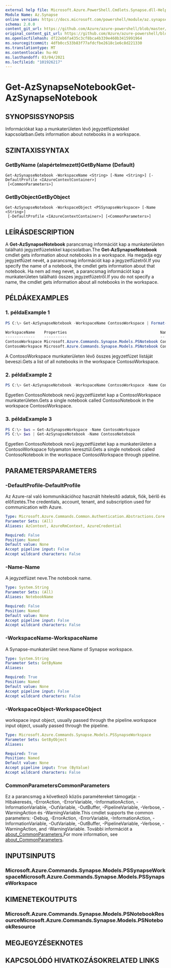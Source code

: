 ```yaml
---
external help file: Microsoft.Azure.PowerShell.Cmdlets.Synapse.dll-Help.xml
Module Name: Az.Synapse
online version: https://docs.microsoft.com/powershell/module/az.synapse/get-azsynapsenotebook
schema: 2.0.0
content_git_url: https://github.com/Azure/azure-powershell/blob/master/src/Synapse/Synapse/help/Get-AzSynapseNotebook.md
original_content_git_url: https://github.com/Azure/azure-powershell/blob/master/src/Synapse/Synapse/help/Get-AzSynapseNotebook.md
ms.openlocfilehash: df22eb6fa435c3cf8bca4b339e460b3415991964
ms.sourcegitcommit: 4dfb0cc533b83f77afdcfbe2618c1e6c8d221330
ms.translationtype: MT
ms.contentlocale: hu-HU
ms.lasthandoff: 03/04/2021
ms.locfileid: "101926217"
---
```

# <span data-ttu-id="e1e49-101">Get-AzSynapseNotebook</span><span class="sxs-lookup"><span data-stu-id="e1e49-101">Get-AzSynapseNotebook</span></span>

## <span data-ttu-id="e1e49-102">SYNOPSIS</span><span class="sxs-lookup"><span data-stu-id="e1e49-102">SYNOPSIS</span></span>
<span data-ttu-id="e1e49-103">Információkat kap a munkaterületen lévő jegyzetfüzetekkel kapcsolatban.</span><span class="sxs-lookup"><span data-stu-id="e1e49-103">Gets information about notebooks in a workspace.</span></span>

## <span data-ttu-id="e1e49-104">SZINTAXIS</span><span class="sxs-lookup"><span data-stu-id="e1e49-104">SYNTAX</span></span>

### <span data-ttu-id="e1e49-105">GetByName (alapértelmezett)</span><span class="sxs-lookup"><span data-stu-id="e1e49-105">GetByName (Default)</span></span>
```
Get-AzSynapseNotebook -WorkspaceName <String> [-Name <String>] [-DefaultProfile <IAzureContextContainer>]
 [<CommonParameters>]
```

### <span data-ttu-id="e1e49-106">GetByObject</span><span class="sxs-lookup"><span data-stu-id="e1e49-106">GetByObject</span></span>
```
Get-AzSynapseNotebook -WorkspaceObject <PSSynapseWorkspace> [-Name <String>]
 [-DefaultProfile <IAzureContextContainer>] [<CommonParameters>]
```

## <span data-ttu-id="e1e49-107">LEÍRÁS</span><span class="sxs-lookup"><span data-stu-id="e1e49-107">DESCRIPTION</span></span>
<span data-ttu-id="e1e49-108">A **Get-AzSynapseNotebook** parancsmag információt kap a munkaterületen található jegyzetfüzetekkel kapcsolatban.</span><span class="sxs-lookup"><span data-stu-id="e1e49-108">The **Get-AzSynapseNotebook** cmdlet gets information about notebooks in a workspace.</span></span> <span data-ttu-id="e1e49-109">Ha megadja egy jegyzetfüzet nevét, a parancsmag információt kap a jegyzetfüzetről.</span><span class="sxs-lookup"><span data-stu-id="e1e49-109">If you specify the name of a notebook, the cmdlet gets information about that notebook.</span></span> <span data-ttu-id="e1e49-110">Ha nem ad meg nevet, a parancsmag információt kap a munkaterületen található összes jegyzetfüzetről.</span><span class="sxs-lookup"><span data-stu-id="e1e49-110">If you do not specify a name, the cmdlet gets information about all notebooks in the workspace.</span></span>

## <span data-ttu-id="e1e49-111">PÉLDÁK</span><span class="sxs-lookup"><span data-stu-id="e1e49-111">EXAMPLES</span></span>

### <span data-ttu-id="e1e49-112">1. példa</span><span class="sxs-lookup"><span data-stu-id="e1e49-112">Example 1</span></span>
```powershell
PS C:\> Get-AzSynapseNotebook -WorkspaceName ContosoWorkspace | Format-Table

WorkspaceName    Properties                                         Name
-------------    ----------                                         --
ContosoWorkspace Microsoft.Azure.Commands.Synapse.Models.PSNotebook ContosoNotebook1
ContosoWorkspace Microsoft.Azure.Commands.Synapse.Models.PSNotebook ContosoNotebook2
```

<span data-ttu-id="e1e49-113">A ContosoWorkspace munkaterületen lévő összes jegyzetfüzet listáját beveszi.</span><span class="sxs-lookup"><span data-stu-id="e1e49-113">Gets a list of all notebooks in the workspace ContosoWorkspace.</span></span>

### <span data-ttu-id="e1e49-114">2. példa</span><span class="sxs-lookup"><span data-stu-id="e1e49-114">Example 2</span></span>
```powershell
PS C:\> Get-AzSynapseNotebook -WorkspaceName ContosoWorkspace -Name ContosoNotebook
```

<span data-ttu-id="e1e49-115">Egyetlen ContosoNotebook nevű jegyzetfüzetet kap a ContosoWorkspace munkaterületen.</span><span class="sxs-lookup"><span data-stu-id="e1e49-115">Gets a single notebook called ContosoNotebook in the workspace ContosoWorkspace.</span></span>

### <span data-ttu-id="e1e49-116">3. példa</span><span class="sxs-lookup"><span data-stu-id="e1e49-116">Example 3</span></span>
```powershell
PS C:\> $ws = Get-AzSynapseWorkspace -Name ContosoWorkspace
PS C:\> $ws | Get-AzSynapseNotebook -Name ContosoNotebook
```

<span data-ttu-id="e1e49-117">Egyetlen ContosoNotebook nevű jegyzetfüzetet kap a munkaterületen a ContosoWorkspace folyamaton keresztül.</span><span class="sxs-lookup"><span data-stu-id="e1e49-117">Gets a single notebook called ContosoNotebook in the workspace ContosoWorkspace through pipeline.</span></span>

## <span data-ttu-id="e1e49-118">PARAMETERS</span><span class="sxs-lookup"><span data-stu-id="e1e49-118">PARAMETERS</span></span>

### <span data-ttu-id="e1e49-119">-DefaultProfile</span><span class="sxs-lookup"><span data-stu-id="e1e49-119">-DefaultProfile</span></span>
<span data-ttu-id="e1e49-120">Az Azure-ral való kommunikációhoz használt hitelesítő adatok, fiók, bérlő és előfizetés.</span><span class="sxs-lookup"><span data-stu-id="e1e49-120">The credentials, account, tenant, and subscription used for communication with Azure.</span></span>

```yaml
Type: Microsoft.Azure.Commands.Common.Authentication.Abstractions.Core.IAzureContextContainer
Parameter Sets: (All)
Aliases: AzContext, AzureRmContext, AzureCredential

Required: False
Position: Named
Default value: None
Accept pipeline input: False
Accept wildcard characters: False
```

### <span data-ttu-id="e1e49-121">-Name</span><span class="sxs-lookup"><span data-stu-id="e1e49-121">-Name</span></span>
<span data-ttu-id="e1e49-122">A jegyzetfüzet neve.</span><span class="sxs-lookup"><span data-stu-id="e1e49-122">The notebook name.</span></span>

```yaml
Type: System.String
Parameter Sets: (All)
Aliases: NotebookName

Required: False
Position: Named
Default value: None
Accept pipeline input: False
Accept wildcard characters: False
```

### <span data-ttu-id="e1e49-123">-WorkspaceName</span><span class="sxs-lookup"><span data-stu-id="e1e49-123">-WorkspaceName</span></span>
<span data-ttu-id="e1e49-124">A Synapse-munkaterület neve.</span><span class="sxs-lookup"><span data-stu-id="e1e49-124">Name of Synapse workspace.</span></span>

```yaml
Type: System.String
Parameter Sets: GetByName
Aliases:

Required: True
Position: Named
Default value: None
Accept pipeline input: False
Accept wildcard characters: False
```

### <span data-ttu-id="e1e49-125">-WorkspaceObject</span><span class="sxs-lookup"><span data-stu-id="e1e49-125">-WorkspaceObject</span></span>
<span data-ttu-id="e1e49-126">workspace input object, usually passed through the pipeline.</span><span class="sxs-lookup"><span data-stu-id="e1e49-126">workspace input object, usually passed through the pipeline.</span></span>

```yaml
Type: Microsoft.Azure.Commands.Synapse.Models.PSSynapseWorkspace
Parameter Sets: GetByObject
Aliases:

Required: True
Position: Named
Default value: None
Accept pipeline input: True (ByValue)
Accept wildcard characters: False
```

### <span data-ttu-id="e1e49-127">CommonParameters</span><span class="sxs-lookup"><span data-stu-id="e1e49-127">CommonParameters</span></span>
<span data-ttu-id="e1e49-128">Ez a parancsmag a következő közös paramétereket támogatja: -Hibakeresés, -ErrorAction, -ErrorVariable, -InformationAction, -InformationVariable, -OutVariable, -OutBuffer, -PipelineVariable, -Verbose, -WarningAction és -WarningVariable.</span><span class="sxs-lookup"><span data-stu-id="e1e49-128">This cmdlet supports the common parameters: -Debug, -ErrorAction, -ErrorVariable, -InformationAction, -InformationVariable, -OutVariable, -OutBuffer, -PipelineVariable, -Verbose, -WarningAction, and -WarningVariable.</span></span> <span data-ttu-id="e1e49-129">További információt a [about_CommonParameters.](http://go.microsoft.com/fwlink/?LinkID=113216)</span><span class="sxs-lookup"><span data-stu-id="e1e49-129">For more information, see [about_CommonParameters](http://go.microsoft.com/fwlink/?LinkID=113216).</span></span>

## <span data-ttu-id="e1e49-130">INPUTS</span><span class="sxs-lookup"><span data-stu-id="e1e49-130">INPUTS</span></span>

### <span data-ttu-id="e1e49-131">Microsoft.Azure.Commands.Synapse.Models.PSSynapseWorkspace</span><span class="sxs-lookup"><span data-stu-id="e1e49-131">Microsoft.Azure.Commands.Synapse.Models.PSSynapseWorkspace</span></span>

## <span data-ttu-id="e1e49-132">KIMENETEK</span><span class="sxs-lookup"><span data-stu-id="e1e49-132">OUTPUTS</span></span>

### <span data-ttu-id="e1e49-133">Microsoft.Azure.Commands.Synapse.Models.PSNotebookResource</span><span class="sxs-lookup"><span data-stu-id="e1e49-133">Microsoft.Azure.Commands.Synapse.Models.PSNotebookResource</span></span>

## <span data-ttu-id="e1e49-134">MEGJEGYZÉSEK</span><span class="sxs-lookup"><span data-stu-id="e1e49-134">NOTES</span></span>

## <span data-ttu-id="e1e49-135">KAPCSOLÓDÓ HIVATKOZÁSOK</span><span class="sxs-lookup"><span data-stu-id="e1e49-135">RELATED LINKS</span></span>
